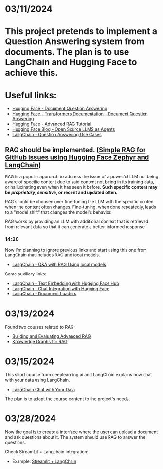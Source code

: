 # 03/11/2024

# This project pretends to implement a Question Answering system from documents. The plan is to use LangChain and Hugging Face to achieve this.

# Useful links:
- [Hugging Face - Document Question Answering](https://huggingface.co/tasks/document-question-answering)
- [Hugging Face - Transformers Documentation - Document Question Answering](https://huggingface.co/docs/transformers/en/tasks/document_question_answering)
- [Hugging Face - Advanced RAG Tutorial](https://huggingface.co/learn/cookbook/en/advanced_rag)
- [Hugging Face Blog - Open Source LLMS as Agents](https://huggingface.co/blog/open-source-llms-as-agents)
- [LangChain - Question Answering Use Cases](https://python.langchain.com/docs/use_cases/question_answering) 

## **RAG should be implemented.** ([Simple RAG for GitHub issues using Hugging Face Zephyr and LangChain](https://huggingface.co/learn/cookbook/en/rag_zephyr_langchain))
RAG is a popular approach to address the issue of a powerful LLM not being aware of specific content due to said content not being in its training data, or hallucinating even when it has seen it before. **Such specific content may be *proprietary*, *sensitive*, or recent and updated often.**

RAG should be choosen over fine-tuning the LLM with the specific conten when the content often changes. Fine-tuning, when done repeatedly, leads to a "model shift" that changes the model's behavior.

RAG works by providing an LLM with additional context that is retrieved from relevant data so that it can generate a better-informed response.

### 14:20
Now I'm planning to ignore previous links and start using this one from LangChain that includes RAG and local models.
- [LangChain - Q&A with RAG Using local models](https://python.langchain.com/docs/use_cases/question_answering/local_retrieval_qa)

Some auxiliary links:
- [LangChain - Text Embedding with Hugging Face Hub](https://python.langchain.com/docs/integrations/text_embedding/huggingfacehub)
- [LangChain - Chat Integration with Hugging Face](https://python.langchain.com/docs/integrations/chat/huggingface)
- [LangChain - Document Loaders](https://python.langchain.com/docs/modules/data_connection/document_loaders)


# 03/13/2024
Found two courses related to RAG:
- [Building and Evaluating Advanced RAG](https://learn.deeplearning.ai/courses/building-evaluating-advanced-rag/lesson/1/introduction)
- [Knowledge Graphs for RAG](https://learn.deeplearning.ai/courses/knowledge-graphs-rag/lesson/1/introduction)


# 03/15/2024
This short course from deeplearning.ai and LangChain explains how chat with your data using LangChain. 
- [LangChain Chat with Your Data](https://learn.deeplearning.ai/courses/langchain-chat-with-your-data/lesson/1/introduction)

The plan is to adapt the course content to the project's needs.


# 03/28/2024
Now the goal is to create a interface where the user can upload a document and ask questions about it. The system should use RAG to answer the questions.

Check StreamLit + Langchain integration:
- Example: [Streamlit + LangChain](https://github.com/langchain-ai/streamlit-agent/blob/main/streamlit_agent/basic_memory.py)